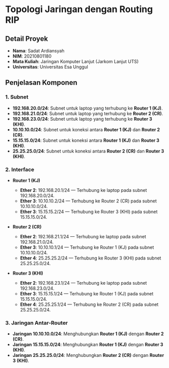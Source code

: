 # Topologi Jaringan dengan Routing RIP

## Detail Proyek
- **Nama**: Sadat Ardiansyah
- **NIM**: 20210801180
- **Mata Kuliah**: Jaringan Komputer Lanjut (Jarkom Lanjut UTS)
- **Universitas**: Universitas Esa Unggul

## Penjelasan Komponen

### 1. Subnet

- **192.168.20.0/24**: Subnet untuk laptop yang terhubung ke **Router 1 (KJ)**.
- **192.168.21.0/24**: Subnet untuk laptop yang terhubung ke **Router 2 (CR)**.
- **192.168.23.0/24**: Subnet untuk laptop yang terhubung ke **Router 3 (KHI)**.
- **10.10.10.0/24**: Subnet untuk koneksi antara **Router 1 (KJ)** dan **Router 2 (CR)**.
- **15.15.15.0/24**: Subnet untuk koneksi antara **Router 1 (KJ)** dan **Router 3 (KHI)**.
- **25.25.25.0/24**: Subnet untuk koneksi antara **Router 2 (CR)** dan **Router 3 (KHI)**.

### 2. Interface

- **Router 1 (KJ)**
  - **Ether 2**: 192.168.20.1/24 — Terhubung ke laptop pada subnet 192.168.20.0/24.
  - **Ether 3**: 10.10.10.2/24 — Terhubung ke Router 2 (CR) pada subnet 10.10.10.0/24.
  - **Ether 3**: 15.15.15.2/24 — Terhubung ke Router 3 (KHI) pada subnet 15.15.15.0/24.

- **Router 2 (CR)**
  - **Ether 2**: 192.168.21.1/24 — Terhubung ke laptop pada subnet 192.168.21.0/24.
  - **Ether 3**: 10.10.10.1/24 — Terhubung ke Router 1 (KJ) pada subnet 10.10.10.0/24.
  - **Ether 4**: 25.25.25.2/24 — Terhubung ke Router 3 (KHI) pada subnet 25.25.25.0/24.

- **Router 3 (KHI)**
  - **Ether 2**: 192.168.23.1/24 — Terhubung ke laptop pada subnet 192.168.23.0/24.
  - **Ether 3**: 15.15.15.1/24 — Terhubung ke Router 1 (KJ) pada subnet 15.15.15.0/24.
  - **Ether 4**: 25.25.25.1/24 — Terhubung ke Router 2 (CR) pada subnet 25.25.25.0/24.

### 3. Jaringan Antar-Router

- **Jaringan 10.10.10.0/24**: Menghubungkan **Router 1 (KJ)** dengan **Router 2 (CR)**.
- **Jaringan 15.15.15.0/24**: Menghubungkan **Router 1 (KJ)** dengan **Router 3 (KHI)**.
- **Jaringan 25.25.25.0/24**: Menghubungkan **Router 2 (CR)** dengan **Router 3 (KHI)**.